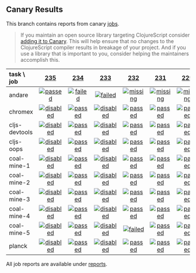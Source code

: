 ## Canary Results

This branch contains reports from canary [jobs](https://github.com/cljs-oss/canary/tree/jobs).

> If you maintain an open source library targeting ClojureScript consider [adding it to Canary](https://github.com/cljs-oss/canary/tree/master#how-to-participate). This will help ensure that no changes to the ClojureScript compiler results in breakage of your project. And if you use a library that is important to you, consider helping the maintainers accomplish this.

[//]: # (begin_overview_table)

| task \ job | <a href="reports/2018/01/28/job-000235-1.9.1017-91431bd" title="job #235 finished on 2018-01-28">235</a> | <a href="reports/2018/01/28/job-000234-1.9.1017-91431bd" title="job #234 finished on 2018-01-28">234</a> | <a href="reports/2018/01/28/job-000233-1.9.1017-91431bd" title="job #233 finished on 2018-01-28">233</a> | <a href="reports/2018/01/28/job-000232-1.9.1014-5daa572" title="job #232 finished on 2018-01-28">232</a> | <a href="reports/2018/01/27/job-000231-1.9.1014-5daa572" title="job #231 finished on 2018-01-27">231</a> | <a href="reports/2018/01/26/job-000229-1.9.1014-5daa572" title="job #229 finished on 2018-01-26">229</a> | <a href="reports/2018/01/26/job-000228-1.9.1011-9ddd356" title="job #228 finished on 2018-01-26">228</a> | <a href="reports/2018/01/25/job-000227-1.9.1011-9ddd356" title="job #227 finished on 2018-01-25">227</a> | <a href="reports/2018/01/24/job-000226-1.9.1011-9ddd356" title="job #226 finished on 2018-01-24">226</a> | <a href="reports/2018/01/23/job-000225-1.9.1011-9ddd356" title="job #225 finished on 2018-01-23">225</a> |
| :--- | :---: | :---: | :---: | :---: | :---: | :---: | :---: | :---: | :---: | :---: |
| andare | <a href="reports/2018/01/28/job-000235-1.9.1017-91431bd#-andare"><img title="passed" src="http://box.binaryage.com/s-passed.svg"><a> | <a href="reports/2018/01/28/job-000234-1.9.1017-91431bd#-andare"><img title="failed" src="http://box.binaryage.com/s-failed.svg"><a> | <a href="reports/2018/01/28/job-000233-1.9.1017-91431bd#-andare"><img title="failed" src="http://box.binaryage.com/s-failed.svg"><a> | <a href="reports/2018/01/28/job-000232-1.9.1014-5daa572#-andare"><img title="missing" src="http://box.binaryage.com/s-missing.svg"><a> | <a href="reports/2018/01/27/job-000231-1.9.1014-5daa572#-andare"><img title="missing" src="http://box.binaryage.com/s-missing.svg"><a> | <a href="reports/2018/01/26/job-000229-1.9.1014-5daa572#-andare"><img title="missing" src="http://box.binaryage.com/s-missing.svg"><a> | <a href="reports/2018/01/26/job-000228-1.9.1011-9ddd356#-andare"><img title="missing" src="http://box.binaryage.com/s-missing.svg"><a> | <a href="reports/2018/01/25/job-000227-1.9.1011-9ddd356#-andare"><img title="missing" src="http://box.binaryage.com/s-missing.svg"><a> | <a href="reports/2018/01/24/job-000226-1.9.1011-9ddd356#-andare"><img title="missing" src="http://box.binaryage.com/s-missing.svg"><a> | <a href="reports/2018/01/23/job-000225-1.9.1011-9ddd356#-andare"><img title="missing" src="http://box.binaryage.com/s-missing.svg"><a> |
| chromex | <a href="reports/2018/01/28/job-000235-1.9.1017-91431bd#-chromex"><img title="disabled" src="http://box.binaryage.com/s-disabled.svg"><a> | <a href="reports/2018/01/28/job-000234-1.9.1017-91431bd#-chromex"><img title="passed" src="http://box.binaryage.com/s-passed.svg"><a> | <a href="reports/2018/01/28/job-000233-1.9.1017-91431bd#-chromex"><img title="disabled" src="http://box.binaryage.com/s-disabled.svg"><a> | <a href="reports/2018/01/28/job-000232-1.9.1014-5daa572#-chromex"><img title="passed" src="http://box.binaryage.com/s-passed.svg"><a> | <a href="reports/2018/01/27/job-000231-1.9.1014-5daa572#-chromex"><img title="passed" src="http://box.binaryage.com/s-passed.svg"><a> | <a href="reports/2018/01/26/job-000229-1.9.1014-5daa572#-chromex"><img title="passed" src="http://box.binaryage.com/s-passed.svg"><a> | <a href="reports/2018/01/26/job-000228-1.9.1011-9ddd356#-chromex"><img title="passed" src="http://box.binaryage.com/s-passed.svg"><a> | <a href="reports/2018/01/25/job-000227-1.9.1011-9ddd356#-chromex"><img title="passed" src="http://box.binaryage.com/s-passed.svg"><a> | <a href="reports/2018/01/24/job-000226-1.9.1011-9ddd356#-chromex"><img title="passed" src="http://box.binaryage.com/s-passed.svg"><a> | <a href="reports/2018/01/23/job-000225-1.9.1011-9ddd356#-chromex"><img title="passed" src="http://box.binaryage.com/s-passed.svg"><a> |
| cljs-devtools | <a href="reports/2018/01/28/job-000235-1.9.1017-91431bd#-cljs-devtools"><img title="disabled" src="http://box.binaryage.com/s-disabled.svg"><a> | <a href="reports/2018/01/28/job-000234-1.9.1017-91431bd#-cljs-devtools"><img title="passed" src="http://box.binaryage.com/s-passed.svg"><a> | <a href="reports/2018/01/28/job-000233-1.9.1017-91431bd#-cljs-devtools"><img title="disabled" src="http://box.binaryage.com/s-disabled.svg"><a> | <a href="reports/2018/01/28/job-000232-1.9.1014-5daa572#-cljs-devtools"><img title="passed" src="http://box.binaryage.com/s-passed.svg"><a> | <a href="reports/2018/01/27/job-000231-1.9.1014-5daa572#-cljs-devtools"><img title="passed" src="http://box.binaryage.com/s-passed.svg"><a> | <a href="reports/2018/01/26/job-000229-1.9.1014-5daa572#-cljs-devtools"><img title="passed" src="http://box.binaryage.com/s-passed.svg"><a> | <a href="reports/2018/01/26/job-000228-1.9.1011-9ddd356#-cljs-devtools"><img title="passed" src="http://box.binaryage.com/s-passed.svg"><a> | <a href="reports/2018/01/25/job-000227-1.9.1011-9ddd356#-cljs-devtools"><img title="passed" src="http://box.binaryage.com/s-passed.svg"><a> | <a href="reports/2018/01/24/job-000226-1.9.1011-9ddd356#-cljs-devtools"><img title="passed" src="http://box.binaryage.com/s-passed.svg"><a> | <a href="reports/2018/01/23/job-000225-1.9.1011-9ddd356#-cljs-devtools"><img title="passed" src="http://box.binaryage.com/s-passed.svg"><a> |
| cljs-oops | <a href="reports/2018/01/28/job-000235-1.9.1017-91431bd#-cljs-oops"><img title="disabled" src="http://box.binaryage.com/s-disabled.svg"><a> | <a href="reports/2018/01/28/job-000234-1.9.1017-91431bd#-cljs-oops"><img title="passed" src="http://box.binaryage.com/s-passed.svg"><a> | <a href="reports/2018/01/28/job-000233-1.9.1017-91431bd#-cljs-oops"><img title="disabled" src="http://box.binaryage.com/s-disabled.svg"><a> | <a href="reports/2018/01/28/job-000232-1.9.1014-5daa572#-cljs-oops"><img title="passed" src="http://box.binaryage.com/s-passed.svg"><a> | <a href="reports/2018/01/27/job-000231-1.9.1014-5daa572#-cljs-oops"><img title="passed" src="http://box.binaryage.com/s-passed.svg"><a> | <a href="reports/2018/01/26/job-000229-1.9.1014-5daa572#-cljs-oops"><img title="passed" src="http://box.binaryage.com/s-passed.svg"><a> | <a href="reports/2018/01/26/job-000228-1.9.1011-9ddd356#-cljs-oops"><img title="passed" src="http://box.binaryage.com/s-passed.svg"><a> | <a href="reports/2018/01/25/job-000227-1.9.1011-9ddd356#-cljs-oops"><img title="passed" src="http://box.binaryage.com/s-passed.svg"><a> | <a href="reports/2018/01/24/job-000226-1.9.1011-9ddd356#-cljs-oops"><img title="failed" src="http://box.binaryage.com/s-failed.svg"><a> | <a href="reports/2018/01/23/job-000225-1.9.1011-9ddd356#-cljs-oops"><img title="passed" src="http://box.binaryage.com/s-passed.svg"><a> |
| coal-mine-1 | <a href="reports/2018/01/28/job-000235-1.9.1017-91431bd#-coal-mine-1"><img title="disabled" src="http://box.binaryage.com/s-disabled.svg"><a> | <a href="reports/2018/01/28/job-000234-1.9.1017-91431bd#-coal-mine-1"><img title="passed" src="http://box.binaryage.com/s-passed.svg"><a> | <a href="reports/2018/01/28/job-000233-1.9.1017-91431bd#-coal-mine-1"><img title="disabled" src="http://box.binaryage.com/s-disabled.svg"><a> | <a href="reports/2018/01/28/job-000232-1.9.1014-5daa572#-coal-mine-1"><img title="passed" src="http://box.binaryage.com/s-passed.svg"><a> | <a href="reports/2018/01/27/job-000231-1.9.1014-5daa572#-coal-mine-1"><img title="passed" src="http://box.binaryage.com/s-passed.svg"><a> | <a href="reports/2018/01/26/job-000229-1.9.1014-5daa572#-coal-mine-1"><img title="passed" src="http://box.binaryage.com/s-passed.svg"><a> | <a href="reports/2018/01/26/job-000228-1.9.1011-9ddd356#-coal-mine-1"><img title="passed" src="http://box.binaryage.com/s-passed.svg"><a> | <a href="reports/2018/01/25/job-000227-1.9.1011-9ddd356#-coal-mine-1"><img title="passed" src="http://box.binaryage.com/s-passed.svg"><a> | <a href="reports/2018/01/24/job-000226-1.9.1011-9ddd356#-coal-mine-1"><img title="passed" src="http://box.binaryage.com/s-passed.svg"><a> | <a href="reports/2018/01/23/job-000225-1.9.1011-9ddd356#-coal-mine-1"><img title="passed" src="http://box.binaryage.com/s-passed.svg"><a> |
| coal-mine-2 | <a href="reports/2018/01/28/job-000235-1.9.1017-91431bd#-coal-mine-2"><img title="disabled" src="http://box.binaryage.com/s-disabled.svg"><a> | <a href="reports/2018/01/28/job-000234-1.9.1017-91431bd#-coal-mine-2"><img title="passed" src="http://box.binaryage.com/s-passed.svg"><a> | <a href="reports/2018/01/28/job-000233-1.9.1017-91431bd#-coal-mine-2"><img title="disabled" src="http://box.binaryage.com/s-disabled.svg"><a> | <a href="reports/2018/01/28/job-000232-1.9.1014-5daa572#-coal-mine-2"><img title="passed" src="http://box.binaryage.com/s-passed.svg"><a> | <a href="reports/2018/01/27/job-000231-1.9.1014-5daa572#-coal-mine-2"><img title="passed" src="http://box.binaryage.com/s-passed.svg"><a> | <a href="reports/2018/01/26/job-000229-1.9.1014-5daa572#-coal-mine-2"><img title="passed" src="http://box.binaryage.com/s-passed.svg"><a> | <a href="reports/2018/01/26/job-000228-1.9.1011-9ddd356#-coal-mine-2"><img title="passed" src="http://box.binaryage.com/s-passed.svg"><a> | <a href="reports/2018/01/25/job-000227-1.9.1011-9ddd356#-coal-mine-2"><img title="passed" src="http://box.binaryage.com/s-passed.svg"><a> | <a href="reports/2018/01/24/job-000226-1.9.1011-9ddd356#-coal-mine-2"><img title="passed" src="http://box.binaryage.com/s-passed.svg"><a> | <a href="reports/2018/01/23/job-000225-1.9.1011-9ddd356#-coal-mine-2"><img title="passed" src="http://box.binaryage.com/s-passed.svg"><a> |
| coal-mine-3 | <a href="reports/2018/01/28/job-000235-1.9.1017-91431bd#-coal-mine-3"><img title="disabled" src="http://box.binaryage.com/s-disabled.svg"><a> | <a href="reports/2018/01/28/job-000234-1.9.1017-91431bd#-coal-mine-3"><img title="passed" src="http://box.binaryage.com/s-passed.svg"><a> | <a href="reports/2018/01/28/job-000233-1.9.1017-91431bd#-coal-mine-3"><img title="disabled" src="http://box.binaryage.com/s-disabled.svg"><a> | <a href="reports/2018/01/28/job-000232-1.9.1014-5daa572#-coal-mine-3"><img title="passed" src="http://box.binaryage.com/s-passed.svg"><a> | <a href="reports/2018/01/27/job-000231-1.9.1014-5daa572#-coal-mine-3"><img title="passed" src="http://box.binaryage.com/s-passed.svg"><a> | <a href="reports/2018/01/26/job-000229-1.9.1014-5daa572#-coal-mine-3"><img title="passed" src="http://box.binaryage.com/s-passed.svg"><a> | <a href="reports/2018/01/26/job-000228-1.9.1011-9ddd356#-coal-mine-3"><img title="passed" src="http://box.binaryage.com/s-passed.svg"><a> | <a href="reports/2018/01/25/job-000227-1.9.1011-9ddd356#-coal-mine-3"><img title="passed" src="http://box.binaryage.com/s-passed.svg"><a> | <a href="reports/2018/01/24/job-000226-1.9.1011-9ddd356#-coal-mine-3"><img title="passed" src="http://box.binaryage.com/s-passed.svg"><a> | <a href="reports/2018/01/23/job-000225-1.9.1011-9ddd356#-coal-mine-3"><img title="passed" src="http://box.binaryage.com/s-passed.svg"><a> |
| coal-mine-4 | <a href="reports/2018/01/28/job-000235-1.9.1017-91431bd#-coal-mine-4"><img title="disabled" src="http://box.binaryage.com/s-disabled.svg"><a> | <a href="reports/2018/01/28/job-000234-1.9.1017-91431bd#-coal-mine-4"><img title="passed" src="http://box.binaryage.com/s-passed.svg"><a> | <a href="reports/2018/01/28/job-000233-1.9.1017-91431bd#-coal-mine-4"><img title="disabled" src="http://box.binaryage.com/s-disabled.svg"><a> | <a href="reports/2018/01/28/job-000232-1.9.1014-5daa572#-coal-mine-4"><img title="passed" src="http://box.binaryage.com/s-passed.svg"><a> | <a href="reports/2018/01/27/job-000231-1.9.1014-5daa572#-coal-mine-4"><img title="passed" src="http://box.binaryage.com/s-passed.svg"><a> | <a href="reports/2018/01/26/job-000229-1.9.1014-5daa572#-coal-mine-4"><img title="passed" src="http://box.binaryage.com/s-passed.svg"><a> | <a href="reports/2018/01/26/job-000228-1.9.1011-9ddd356#-coal-mine-4"><img title="passed" src="http://box.binaryage.com/s-passed.svg"><a> | <a href="reports/2018/01/25/job-000227-1.9.1011-9ddd356#-coal-mine-4"><img title="passed" src="http://box.binaryage.com/s-passed.svg"><a> | <a href="reports/2018/01/24/job-000226-1.9.1011-9ddd356#-coal-mine-4"><img title="passed" src="http://box.binaryage.com/s-passed.svg"><a> | <a href="reports/2018/01/23/job-000225-1.9.1011-9ddd356#-coal-mine-4"><img title="passed" src="http://box.binaryage.com/s-passed.svg"><a> |
| coal-mine-5 | <a href="reports/2018/01/28/job-000235-1.9.1017-91431bd#-coal-mine-5"><img title="disabled" src="http://box.binaryage.com/s-disabled.svg"><a> | <a href="reports/2018/01/28/job-000234-1.9.1017-91431bd#-coal-mine-5"><img title="passed" src="http://box.binaryage.com/s-passed.svg"><a> | <a href="reports/2018/01/28/job-000233-1.9.1017-91431bd#-coal-mine-5"><img title="disabled" src="http://box.binaryage.com/s-disabled.svg"><a> | <a href="reports/2018/01/28/job-000232-1.9.1014-5daa572#-coal-mine-5"><img title="failed" src="http://box.binaryage.com/s-failed.svg"><a> | <a href="reports/2018/01/27/job-000231-1.9.1014-5daa572#-coal-mine-5"><img title="passed" src="http://box.binaryage.com/s-passed.svg"><a> | <a href="reports/2018/01/26/job-000229-1.9.1014-5daa572#-coal-mine-5"><img title="passed" src="http://box.binaryage.com/s-passed.svg"><a> | <a href="reports/2018/01/26/job-000228-1.9.1011-9ddd356#-coal-mine-5"><img title="passed" src="http://box.binaryage.com/s-passed.svg"><a> | <a href="reports/2018/01/25/job-000227-1.9.1011-9ddd356#-coal-mine-5"><img title="passed" src="http://box.binaryage.com/s-passed.svg"><a> | <a href="reports/2018/01/24/job-000226-1.9.1011-9ddd356#-coal-mine-5"><img title="passed" src="http://box.binaryage.com/s-passed.svg"><a> | <a href="reports/2018/01/23/job-000225-1.9.1011-9ddd356#-coal-mine-5"><img title="passed" src="http://box.binaryage.com/s-passed.svg"><a> |
| planck | <a href="reports/2018/01/28/job-000235-1.9.1017-91431bd#-planck"><img title="disabled" src="http://box.binaryage.com/s-disabled.svg"><a> | <a href="reports/2018/01/28/job-000234-1.9.1017-91431bd#-planck"><img title="passed" src="http://box.binaryage.com/s-passed.svg"><a> | <a href="reports/2018/01/28/job-000233-1.9.1017-91431bd#-planck"><img title="disabled" src="http://box.binaryage.com/s-disabled.svg"><a> | <a href="reports/2018/01/28/job-000232-1.9.1014-5daa572#-planck"><img title="passed" src="http://box.binaryage.com/s-passed.svg"><a> | <a href="reports/2018/01/27/job-000231-1.9.1014-5daa572#-planck"><img title="passed" src="http://box.binaryage.com/s-passed.svg"><a> | <a href="reports/2018/01/26/job-000229-1.9.1014-5daa572#-planck"><img title="passed" src="http://box.binaryage.com/s-passed.svg"><a> | <a href="reports/2018/01/26/job-000228-1.9.1011-9ddd356#-planck"><img title="passed" src="http://box.binaryage.com/s-passed.svg"><a> | <a href="reports/2018/01/25/job-000227-1.9.1011-9ddd356#-planck"><img title="passed" src="http://box.binaryage.com/s-passed.svg"><a> | <a href="reports/2018/01/24/job-000226-1.9.1011-9ddd356#-planck"><img title="passed" src="http://box.binaryage.com/s-passed.svg"><a> | <a href="reports/2018/01/23/job-000225-1.9.1011-9ddd356#-planck"><img title="passed" src="http://box.binaryage.com/s-passed.svg"><a> |

[//]: # (end_overview_table)

All job reports are available under [reports](reports).
